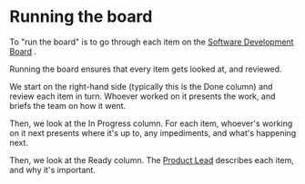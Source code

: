 # Running the board

To "run the board" is to go through each item on the [Software Development Board](../project-artefacts/software-development-board.md) . 

Running the board ensures that every item gets looked at, and reviewed. 

We start on the right-hand side \(typically this is the Done column\) and review each item in turn. Whoever worked on it presents the work, and briefs the team on how it went. 

Then, we look at the In Progress column. For each item, whoever's working on it next presents where it's up to, any impediments, and what's happening next. 

Then, we look at the Ready column. The [Product Lead](../roles/product-lead.md) describes each item, and why it's important.  

